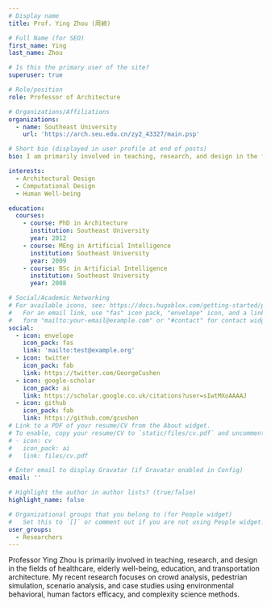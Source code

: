 ```yaml
---
# Display name
title: Prof. Ying Zhou (周颖)

# Full Name (for SEO)
first_name: Ying
last_name: Zhou

# Is this the primary user of the site?
superuser: true

# Role/position
role: Professor of Architecture

# Organizations/Affiliations
organizations:
  - name: Southeast University
    url: 'https://arch.seu.edu.cn/zy2_43327/main.psp'

# Short bio (displayed in user profile at end of posts)
bio: I am primarily involved in teaching, research, and design in the fields of healthcare, elderly well-being, education, and transportation architecture. My recent research focuses on crowd analysis, pedestrian simulation, scenario analysis, and case studies using environmental behavioral, human factors efficacy, and complexity science methods.

interests:
  - Architectural Design
  - Computational Design
  - Human Well-being

education:
  courses:
    - course: PhD in Architecture
      institution: Southeast University
      year: 2012
    - course: MEng in Artificial Intelligence
      institution: Southeast University
      year: 2009
    - course: BSc in Artificial Intelligence
      institution: Southeast University
      year: 2008

# Social/Academic Networking
# For available icons, see: https://docs.hugoblox.com/getting-started/page-builder/#icons
#   For an email link, use "fas" icon pack, "envelope" icon, and a link in the
#   form "mailto:your-email@example.com" or "#contact" for contact widget.
social:
  - icon: envelope
    icon_pack: fas
    link: 'mailto:test@example.org'
  - icon: twitter
    icon_pack: fab
    link: https://twitter.com/GeorgeCushen
  - icon: google-scholar
    icon_pack: ai
    link: https://scholar.google.co.uk/citations?user=sIwtMXoAAAAJ
  - icon: github
    icon_pack: fab
    link: https://github.com/gcushen
# Link to a PDF of your resume/CV from the About widget.
# To enable, copy your resume/CV to `static/files/cv.pdf` and uncomment the lines below.
# - icon: cv
#   icon_pack: ai
#   link: files/cv.pdf

# Enter email to display Gravatar (if Gravatar enabled in Config)
email: ''

# Highlight the author in author lists? (true/false)
highlight_name: false

# Organizational groups that you belong to (for People widget)
#   Set this to `[]` or comment out if you are not using People widget.
user_groups:
  - Researchers
---
```


Professor Ying Zhou is primarily involved in teaching, research, and design in the fields of healthcare, elderly well-being, education, and transportation architecture. My recent research focuses on crowd analysis, pedestrian simulation, scenario analysis, and case studies using environmental behavioral, human factors efficacy, and complexity science methods.


